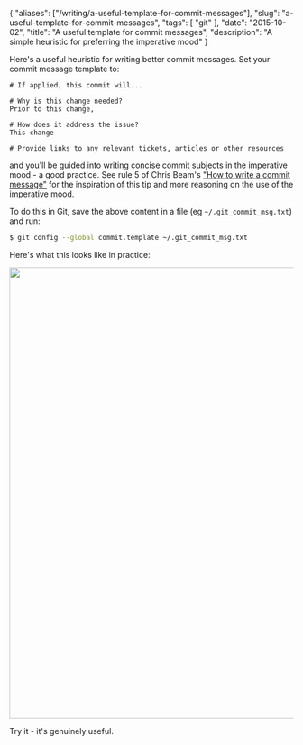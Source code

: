 {
    "aliases": ["/writing/a-useful-template-for-commit-messages"],
    "slug": "a-useful-template-for-commit-messages",
    "tags": [
        "git"
    ],
    "date": "2015-10-02",
    "title": "A useful template for commit messages",
    "description": "A simple heuristic for preferring the imperative mood"
}

Here's a useful heuristic for writing better commit messages. Set your
commit message template to:

``` text
# If applied, this commit will...

# Why is this change needed?
Prior to this change, 

# How does it address the issue?
This change

# Provide links to any relevant tickets, articles or other resources
```

and you'll be guided into writing concise commit subjects in the
imperative mood - a good practice. See rule 5 of Chris Beam's ["How to
write a commit message"](http://chris.beams.io/posts/git-commit/) for
the inspiration of this tip and more reasoning on the use of the
imperative mood.

To do this in Git, save the above content in a file (eg
`~/.git_commit_msg.txt`) and run:

``` bash
$ git config --global commit.template ~/.git_commit_msg.txt
```

Here's what this looks like in practice:

<img src="/images/git-commit-snap.png" width="800px" />

Try it - it's genuinely useful.
